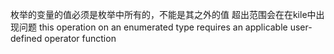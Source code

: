 枚举的变量的值必须是枚举中所有的，不能是其之外的值
超出范围会在在kile中出现问题
this operation on an enumerated type requires an applicable user-defined operator function